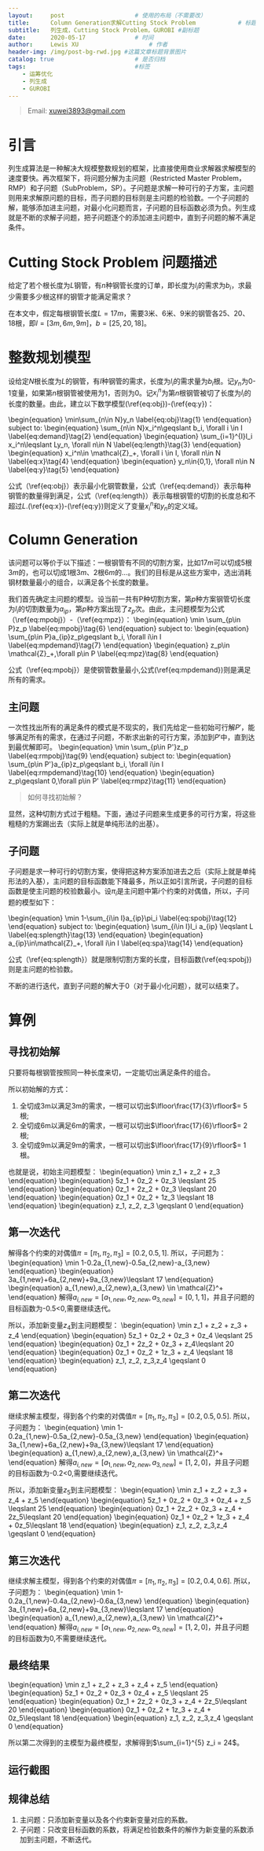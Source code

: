 ```yaml
---
layout:     post   				    # 使用的布局（不需要改）
title:      Column Generation求解Cutting Stock Problem		    # 标题 
subtitle:   列生成，Cutting Stock Problem，GUROBI #副标题
date:       2020-05-17 				# 时间
author:     Lewis XU 					# 作者
header-img: /img/post-bg-rwd.jpg #这篇文章标题背景图片
catalog: true 						# 是否归档
tags:								#标签
    - 运筹优化
    - 列生成
    - GUROBI
---
```


> Email: xuwei3893@gmail.com

# 引言

列生成算法是一种解决大规模整数规划的框架，比直接使用商业求解器求解模型的速度要快。再次框架下，将问题分解为主问题（Restricted Master Problem，RMP）和子问题（SubProblem，SP）。子问题是求解一种可行的子方案，主问题则用来求解原问题的目标，而子问题的目标则是主问题的检验数。一个子问题的解，能够添加进主问题，对最小化问题而言，子问题的目标函数必须为负。列生成就是不断的求解子问题，把子问题逐个的添加进主问题中，直到子问题的解不满足条件。

# Cutting Stock Problem 问题描述

给定了若个根长度为$L$钢管，有$n$种钢管长度的订单，即长度为$l_i$的需求为$b_i$，求最少需要多少根这样的钢管才能满足需求？

在本文中，假定每根钢管长度$L=17m$，需要3米、6米、9米的钢管各25、20、18根，即$l = [3m,6m,9m]$，$b=[25,20,18]$。

# 整数规划模型
设给定$N$根长度为$L$的钢管，有$I$种钢管的需求，长度为$l_i$的需求量为$b_i$根。记$y_n$为0-1变量，如果第$n$根钢管被使用为1，否则为0。记$x_i^n$为第$n$根钢管被切了长度为$l_i$的长度的数量。由此，建立以下数学模型(\ref{eq:obj})-(\ref{eq:y})：

\begin{equation}
\min\sum_{n\in N}y_n \label{eq:obj}\tag{1}
\end{equation}
subject to:
\begin{equation}
\sum_{n\in N}x_i^n\geqslant b_i, \forall i \in I \label{eq:demand}\tag{2}
\end{equation}
\begin{equation}
\sum_{i=1}^{I}l_i x_i^n\leqslant Ly_n, \forall n\in N \label{eq:length}\tag{3}
\end{equation}
\begin{equation}
x_i^n\in \mathcal{Z}_+, \forall i \in I, \forall n\in N \label{eq:x}\tag{4}
\end{equation}
\begin{equation}
y_n\in\{0,1\}, \forall n\in N \label{eq:y}\tag{5}
\end{equation}

公式（\ref{eq:obj}）表示最小化钢管数量，公式（\ref{eq:demand}）表示每种钢管的数量得到满足，公式（\ref{eq:length}）表示每根钢管的切割的长度总和不超过$L$.(\ref{eq:x})-(\ref{eq:y})则定义了变量$x_i^n$和$y_n$的定义域。

# Column Generation
该问题可以等价于以下描述：一根钢管有不同的切割方案，比如17$m$可以切成5根3$m$的，也可以切成1根3$m$、2根6$m$的...。我们的目标是从这些方案中，选出消耗钢材数量最小的组合，以满足各个长度的数量。

我们首先确定主问题的模型。设当前一共有P种切割方案，第$p$种方案钢管切长度为$l_i$的切割数量为$a_{ip}$，第$p$种方案出现了$z_p$次。由此，主问题模型为公式（\ref{eq:mpobj}）-（\ref{eq:mpz}）：
\begin{equation}
\min \sum_{p\in P}z_p \label{eq:mpobj}\tag{6}
\end{equation}
subject to:
\begin{equation}
\sum_{p\in P}a_{ip}z_p\geqslant b_i, \forall i\in I \label{eq:mpdemand}\tag{7}
\end{equation}
\begin{equation}
z_p\in \mathcal{Z}_+,\forall p\in P \label{eq:mpz}\tag{8}
\end{equation}

公式（\ref{eq:mpobj}）是使钢管数量最小,公式(\ref{eq:mpdemand})则是满足所有的需求。

##  主问题
一次性找出所有的满足条件的模式是不现实的，我们先给定一些初始可行解$P'$，能够满足所有的需求，在通过子问题，不断求出新的可行方案，添加到$P'$中，直到达到最优解即可。
\begin{equation}
\min \sum_{p\in P'}z_p \label{eq:rmpobj}\tag{9}
\end{equation}
subject to:
\begin{equation}
\sum_{p\in P'}a_{ip}z_p\geqslant b_i, \forall i\in I \label{eq:rmpdemand}\tag{10}
\end{equation}
\begin{equation}
z_p\geqslant 0,\forall p\in P' \label{eq:rmpz}\tag{11}
\end{equation}

>如何寻找初始解？

显然，这种切割方式过于粗糙。下面，通过子问题来生成更多的可行方案，将这些粗糙的方案踢出去（实际上就是单纯形法的出基）。

## 子问题
子问题是求一种可行的切割方案，使得把这种方案添加进去之后（实际上就是单纯形法的入基），主问题的目标函数能下降最多，所以正如引言所说，子问题的目标函数是使主问题的校验数最小。设$\pi_i$是主问题中第$i$个约束的对偶值，所以，子问题的模型如下： 

\begin{equation}
\min 1-\sum_{i\in I}a_{ip}\pi_i \label{eq:spobj}\tag{12}
\end{equation}
subject to:
\begin{equation}
\sum_{i\in I}l_i a_{ip} \leqslant L \label{eq:splength}\tag{13}
\end{equation}
\begin{equation}
a_{ip}\in\mathcal{Z}_+, \forall i\in I \label{eq:spa}\tag{14}
\end{equation}

公式（\ref{eq:splength}）就是限制切割方案的长度，目标函数(\ref{eq:spobj})则是主问题的检验数。

不断的进行迭代，直到子问题的解大于0（对于最小化问题），就可以结束了。


# 算例

## 寻找初始解
只要将每根钢管按照同一种长度来切，一定能切出满足条件的组合。

所以初始解的方式：

1. 全切成3m以满足3m的需求，一根可以切出$\lfloor\frac{17}{3}\rfloor$= 5根;
2. 全切成6m以满足6m的需求，一根可以切出$\lfloor\frac{17}{6}\rfloor$= 2根;
3. 全切成9m以满足9m的需求，一根可以切出$\lfloor\frac{17}{9}\rfloor$= 1根。

也就是说，初始主问题模型：
\begin{equation}
\min z_1 + z_2 + z_3
\end{equation}
\begin{equation}
5z_1 + 0z_2 + 0z_3 \leqslant 25
\end{equation}
\begin{equation}
0z_1 + 2z_2 + 0z_3 \leqslant 20
\end{equation}
\begin{equation}
0z_1 + 0z_2 + 1z_3 \leqslant 18
\end{equation}
\begin{equation}
z_1, z_2, z_3 \geqslant 0
\end{equation}
## 第一次迭代
解得各个约束的对偶值$\pi = [\pi_1, \pi_2, \pi_3] = [0.2,0.5,1]$.
所以，子问题为：
\begin{equation}
\min 1-0.2a_{1,new}-0.5a_{2,new}-a_{3,new}
\end{equation}
\begin{equation}
3a_{1,new}+6a_{2,new}+9a_{3,new}\leqslant 17
\end{equation}
\begin{equation}
a_{1,new},a_{2,new},a_{3,new} \in \mathcal{Z}^+
\end{equation}
解得$a_{i,new} = [a_{1,new},a_{2,new},a_{3,new}] = [0,1,1]$，并且子问题的目标函数为-0.5<0,需要继续迭代。

所以，添加新变量$z_4$到主问题模型：
\begin{equation}
\min z_1 + z_2 + z_3 + z_4
\end{equation}
\begin{equation}
5z_1 + 0z_2 + 0z_3 + 0z_4 \leqslant 25
\end{equation}
\begin{equation}
0z_1 + 2z_2 + 0z_3 + z_4\leqslant 20
\end{equation}
\begin{equation}
0z_1 + 0z_2 + 1z_3 + z_4 \leqslant 18
\end{equation}
\begin{equation}
z_1, z_2, z_3,z_4 \geqslant 0
\end{equation}

## 第二次迭代
继续求解主模型，得到各个约束的对偶值$\pi = [\pi_1, \pi_2, \pi_3] = [0.2,0.5,0.5]$.
所以，子问题为：
\begin{equation}
\min 1-0.2a_{1,new}-0.5a_{2,new}-0.5a_{3,new}
\end{equation}
\begin{equation}
3a_{1,new}+6a_{2,new}+9a_{3,new}\leqslant 17
\end{equation}
\begin{equation}
a_{1,new},a_{2,new},a_{3,new} \in \mathcal{Z}^+
\end{equation}
解得$a_{i,new} = [a_{1,new},a_{2,new},a_{3,new}] = [1,2,0]$，并且子问题的目标函数为-0.2<0,需要继续迭代。

所以，添加新变量$z_5$到主问题模型：
\begin{equation}
\min z_1 + z_2 + z_3 + z_4 + z_5
\end{equation}
\begin{equation}
5z_1 + 0z_2 + 0z_3 + 0z_4 + z_5 \leqslant 25
\end{equation}
\begin{equation}
0z_1 + 2z_2 + 0z_3 + z_4 + 2z_5\leqslant 20
\end{equation}
\begin{equation}
0z_1 + 0z_2 + 1z_3 + z_4 + 0z_5\leqslant 18
\end{equation}
\begin{equation}
z_1, z_2, z_3,z_4 \geqslant 0
\end{equation}

## 第三次迭代
继续求解主模型，得到各个约束的对偶值$\pi = [\pi_1, \pi_2, \pi_3] = [0.2,0.4,0.6]$.
所以，子问题为：
\begin{equation}
\min 1-0.2a_{1,new}-0.4a_{2,new}-0.6a_{3,new}
\end{equation}
\begin{equation}
3a_{1,new}+6a_{2,new}+9a_{3,new}\leqslant 17
\end{equation}
\begin{equation}
a_{1,new},a_{2,new},a_{3,new} \in \mathcal{Z}^+
\end{equation}
解得$a_{i,new} = [a_{1,new},a_{2,new},a_{3,new}] = [1,2,0]$，并且子问题的目标函数为0,不需要继续迭代。

## 最终结果
\begin{equation}
\min z_1 + z_2 + z_3 + z_4 + z_5
\end{equation}
\begin{equation}
5z_1 + 0z_2 + 0z_3 + 0z_4 + z_5 \leqslant 25
\end{equation}
\begin{equation}
0z_1 + 2z_2 + 0z_3 + z_4 + 2z_5\leqslant 20
\end{equation}
\begin{equation}
0z_1 + 0z_2 + 1z_3 + z_4 + 0z_5\leqslant 18
\end{equation}
\begin{equation}
z_1, z_2, z_3,z_4 \geqslant 0
\end{equation}

所以第二次得到的主模型为最终模型，求解得到$\sum_{i=1}^{5} z_i = 24$。

## 运行截图



## 规律总结
1. 主问题：只添加新变量以及各个约束新变量对应的系数。
2. 子问题：只改变目标函数的系数，将满足检验数条件的解作为新变量的系数添加到主问题，不断迭代。



